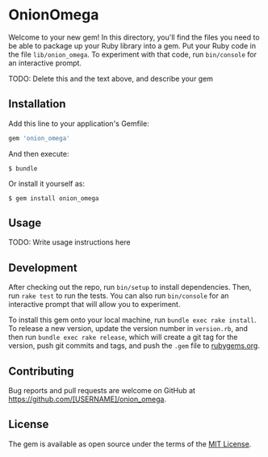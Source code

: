 # OnionOmega

Welcome to your new gem! In this directory, you'll find the files you need to be able to package up your Ruby library into a gem. Put your Ruby code in the file `lib/onion_omega`. To experiment with that code, run `bin/console` for an interactive prompt.

TODO: Delete this and the text above, and describe your gem

## Installation

Add this line to your application's Gemfile:

```ruby
gem 'onion_omega'
```

And then execute:

    $ bundle

Or install it yourself as:

    $ gem install onion_omega

## Usage

TODO: Write usage instructions here

## Development

After checking out the repo, run `bin/setup` to install dependencies. Then, run `rake test` to run the tests. You can also run `bin/console` for an interactive prompt that will allow you to experiment.

To install this gem onto your local machine, run `bundle exec rake install`. To release a new version, update the version number in `version.rb`, and then run `bundle exec rake release`, which will create a git tag for the version, push git commits and tags, and push the `.gem` file to [rubygems.org](https://rubygems.org).

## Contributing

Bug reports and pull requests are welcome on GitHub at https://github.com/[USERNAME]/onion_omega.


## License

The gem is available as open source under the terms of the [MIT License](http://opensource.org/licenses/MIT).

